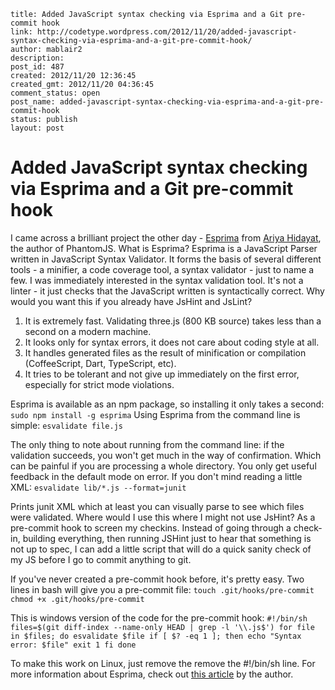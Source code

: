 ```
title: Added JavaScript syntax checking via Esprima and a Git pre-commit hook
link: http://codetype.wordpress.com/2012/11/20/added-javascript-syntax-checking-via-esprima-and-a-git-pre-commit-hook/
author: mablair2
description: 
post_id: 487
created: 2012/11/20 12:36:45
created_gmt: 2012/11/20 04:36:45
comment_status: open
post_name: added-javascript-syntax-checking-via-esprima-and-a-git-pre-commit-hook
status: publish
layout: post
```

# Added JavaScript syntax checking via Esprima and a Git pre-commit hook

I came across a brilliant project the other day - [Esprima](http://esprima.org/) from [Ariya Hidayat](https://plus.google.com/103266860731871773002/posts), the author of PhantomJS. What is Esprima? Esprima is a JavaScript Parser written in JavaScript Syntax Validator. It forms the basis of several different tools - a minifier, a code coverage tool, a syntax validator - just to name a few. I was immediately interested in the syntax validation tool. It's not a linter - it just checks that the JavaScript written is syntactically correct. Why would you want this if you already have JsHint and JsLint? 

  1. It is extremely fast. Validating three.js (800 KB source) takes less than a second on a modern machine.
  2. It looks only for syntax errors, it does not care about coding style at all. 
  3. It handles generated files as the result of minification or compilation (CoffeeScript, Dart, TypeScript, etc). 
  4. It tries to be tolerant and not give up immediately on the first error, especially for strict mode violations. 

Esprima is available as an npm package, so installing it only takes a second: `sudo npm install -g esprima` 
Using Esprima from the command line is simple: `esvalidate file.js` 

The only thing to note about running from the command line: if the validation succeeds, you won't get much in the way of confirmation. Which can be painful if you are processing a whole directory. You only get useful feedback in the default mode on error. If you don't mind reading a little XML: `esvalidate lib/*.js --format=junit` 

Prints junit XML which at least you can visually parse to see which files were validated. Where would I use this where I might not use JsHint? As a pre-commit hook to screen my checkins. Instead of going through a check-in, building everything, then running JSHint just to hear that something is not up to spec, I can add a little script that will do a quick sanity check of my JS before I go to commit anything to git. 

If you've never created a pre-commit hook before, it's pretty easy. Two lines in bash will give you a pre-commit file: `touch .git/hooks/pre-commit chmod +x .git/hooks/pre-commit` 

This is windows version of the code for the pre-commit hook: ` #!/bin/sh files=$(git diff-index --name-only HEAD | grep -l '\\.js$') for file in $files; do esvalidate $file if [ $? -eq 1 ]; then echo "Syntax error: $file" exit 1 fi done ` 

To make this work on Linux, just remove the remove the #!/bin/sh line. For more information about Esprima, check out [this article](http://ariya.ofilabs.com/2012/10/javascript-validator-with-esprima.html) by the author.